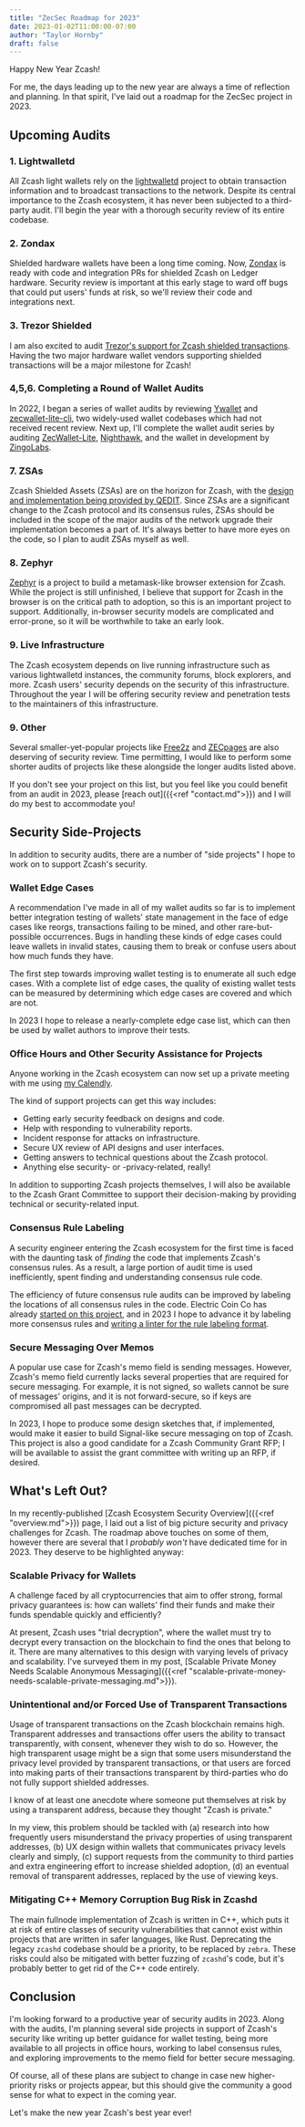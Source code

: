 ```yaml
---
title: "ZecSec Roadmap for 2023"
date: 2023-01-02T11:00:00-07:00
author: "Taylor Hornby"
draft: false
---
```


Happy New Year Zcash!

For me, the days leading up to the new year are always a time of reflection and
planning. In that spirit, I've laid out a roadmap for the ZecSec project in
2023.

## Upcoming Audits

### 1. Lightwalletd

All Zcash light wallets rely on the
[lightwalletd](https://github.com/zcash/lightwalletd) project to obtain
transaction information and to broadcast transactions to the network.  Despite
its central importance to the Zcash ecosystem, it has never been subjected to a
third-party audit. I'll begin the year with a thorough security review of its
entire codebase.

### 2. Zondax

Shielded hardware wallets have been a long time coming. Now, [Zondax](https://docs.zondax.ch/Zcash) is ready
with code and integration PRs for shielded Zcash on Ledger hardware. Security review is
important at this early stage to ward off bugs that could put users' funds at
risk, so we'll review their code and integrations next.

### 3. Trezor Shielded

I am also excited to audit [Trezor's support for Zcash shielded
transactions](https://github.com/trezor/trezor-firmware/pull/2472). Having the
two major hardware wallet vendors supporting shielded transactions will be a
major milestone for Zcash!

### 4,5,6. Completing a Round of Wallet Audits

In 2022, I began a series of wallet audits by reviewing [Ywallet](https://ywallet.app/) and
[zecwallet-lite-cli](https://github.com/adityapk00/zecwallet-light-cli), two widely-used wallet codebases which had not received
recent review. Next up, I'll complete the wallet audit series by auditing
[ZecWallet-Lite](https://zecwallet.co/), [Nighthawk](https://nighthawkwallet.com/), and the wallet in development by [ZingoLabs](https://github.com/zingolabs).

### 7. ZSAs

Zcash Shielded Assets (ZSAs) are on the horizon for Zcash, with the [design and implementation being provided by QEDIT](https://forum.zcashcommunity.com/t/a-proposal-for-shielded-assets-zsa-uda-for-defi-on-zcash/40520). Since ZSAs are a significant change to the Zcash protocol and its consensus rules, ZSAs should be included in the scope of the major audits of the network upgrade their implementation becomes a part of. It's always better to have more eyes on the code, so I plan to audit ZSAs myself as well.

### 8. Zephyr

[Zephyr](https://forum.zcashcommunity.com/t/project-zephyr-update-march22/41118)
is a project to build a metamask-like browser extension for Zcash. While the
project is still unfinished, I believe that support for Zcash in the browser is
on the critical path to adoption, so this is an important project to support.
Additionally, in-browser security models are complicated and error-prone, so it
will be worthwhile to take an early look.

### 9. Live Infrastructure

The Zcash ecosystem depends on live running infrastructure such as various
lightwalletd instances, the community forums, block explorers, and more. Zcash
users' security depends on the security of this infrastructure. Throughout the
year I will be offering security review and penetration tests to the maintainers
of this infrastructure.

### 9. Other

Several smaller-yet-popular projects like [Free2z](https://free2z.cash/docs/)
and [ZECpages](https://zecpages.com/z/all) are also deserving of security
review. Time permitting, I would like to perform some shorter audits of projects
like these alongside the longer audits listed above.

If you don't see your project on this list, but you feel like you could benefit
from an audit in 2023, please [reach out]({{<ref "contact.md">}}) and I will do
my best to accommodate you!

## Security Side-Projects

In addition to security audits, there are a number of "side projects" I hope to
work on to support Zcash's security.

### Wallet Edge Cases

A recommendation I've made in all of my wallet audits so far is to implement
better integration testing of wallets' state management in the face of edge
cases like reorgs, transactions failing to be mined, and other rare-but-possible
occurrences. Bugs in handling these kinds of edge cases could leave wallets in
invalid states, causing them to break or confuse users about how much funds they
have.

The first step towards improving wallet testing is to enumerate all such edge
cases. With a complete list of edge cases, the quality of existing wallet tests
can be measured by determining which edge cases are covered and which are not. 

In 2023 I hope to release a nearly-complete edge case list, which can then be
used by wallet authors to improve their tests.

### Office Hours and Other Security Assistance for Projects

Anyone working in the Zcash ecosystem can now set up a private meeting with me
using [my Calendly](https://calendly.com/zecsec/zcash-security-meeting).

The kind of support projects can get this way includes:

- Getting early security feedback on designs and code.
- Help with responding to vulnerability reports.
- Incident response for attacks on infrastructure.
- Secure UX review of API designs and user interfaces.
- Getting answers to technical questions about the Zcash protocol.
- Anything else security- or -privacy-related, really!

In addition to supporting Zcash projects themselves, I will also be available
to the Zcash Grant Committee to support their decision-making by providing
technical or security-related input.

### Consensus Rule Labeling

A security engineer entering the Zcash ecosystem for the first time is faced
with the daunting task of *finding* the code that implements Zcash's consensus
rules. As a result, a large portion of audit time is used inefficiently, spent
finding and understanding consensus rule code.

The efficiency of future consensus rule audits can be improved by labeling the
locations of all consensus rules in the code. Electric Coin Co has already
[started on this project](https://github.com/zcash/zcash/pull/5912), and in 2023
I hope to advance it by labeling more consensus rules and [writing a linter for
the rule labeling format](https://github.com/zcash/zcash/issues/6011).

### Secure Messaging Over Memos

A popular use case for Zcash's memo field is sending messages. However, Zcash's
memo field currently lacks several properties that are required for secure
messaging. For example, it is not signed, so wallets cannot be sure of messages'
origins, and it is not forward-secure, so if keys are compromised all past
messages can be decrypted.

In 2023, I hope to produce some design sketches that, if implemented, would make
it easier to build Signal-like secure messaging on top of Zcash. This project is
also a good candidate for a Zcash Community Grant RFP; I will be available to
assist the grant committee with writing up an RFP, if desired.

## What's Left Out?

In my recently-published [Zcash Ecosystem Security Overview]({{<ref
"overview.md">}}) page, I laid out a list of big picture security and privacy
challenges for Zcash. The roadmap above touches on some of them, however there
are several that I *probably won't* have dedicated time for in 2023. They
deserve to be highlighted anyway:

### Scalable Privacy for Wallets

A challenge faced by all cryptocurrencies that aim to offer strong, formal
privacy guarantees is: how can wallets' find their funds and make their funds
spendable quickly and efficiently?

At present, Zcash uses "trial decryption", where the wallet must try to decrypt
every transaction on the blockchain to find the ones that belong to it. There are many
alternatives to this design with varying levels of privacy and scalability.
I've surveyed them in my post, [Scalable Private Money Needs Scalable Anonymous Messaging]({{<ref "scalable-private-money-needs-scalable-private-messaging.md">}}).

### Unintentional and/or Forced Use of Transparent Transactions

Usage of transparent transactions on the Zcash blockchain remains high.
Transparent addresses and transactions offer users the ability to transact
transparently, with consent, whenever they wish to do so. However, the high
transparent usage might be a sign that some users misunderstand the privacy
level provided by transparent transactions, or that users are forced into making
parts of their transactions transparent by third-parties who do not fully
support shielded addresses. 

I know of at least one anecdote where someone put themselves at risk by using a
transparent address, because they thought "Zcash is private."

In my view, this problem should be tackled with (a) research into how
frequently users misunderstand the privacy properties of using transparent
addresses, (b) UX design within wallets that communicates privacy levels clearly
and simply, (c) support requests from the community to third parties and extra
engineering effort to increase shielded adoption, (d) an eventual removal of
transparent addresses, replaced by the use of viewing keys.

### Mitigating C++ Memory Corruption Bug Risk in Zcashd

The main fullnode implementation of Zcash is written in C++, which puts it at
risk of entire classes of security vulnerabilities that cannot exist within
projects that are written in safer languages, like Rust. Deprecating the legacy
``zcashd`` codebase should be a priority, to be replaced by ``zebra``. These
risks could also be mitigated with better fuzzing of ``zcashd``'s code, but it's
probably better to get rid of the C++ code entirely.

## Conclusion

I'm looking forward to a productive year of security audits in 2023. Along with
the audits, I'm planning several side projects in support of Zcash's security
like writing up better guidance for wallet testing, being more available to all
projects in office hours, working to label consensus rules, and exploring
improvements to the memo field for better secure messaging.

Of course, all of these plans are subject to change in case new higher-priority
risks or projects appear, but this should give the community a good sense for
what to expect in the coming year.

Let's make the new year Zcash's best year ever!